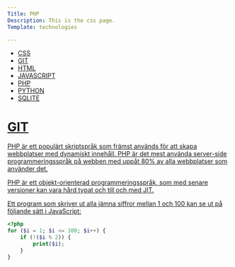 ```yaml
---
Title: PHP
Description: This is the css page.
Template: technologies

---
```


<div class ="aside">
<ul>
<li><a href="%base_url%/technology/css">CSS</li>
<li><a href="%base_url%/technology/git">GIT</li>
<li><a href="%base_url%/technology/html">HTML</li>
<li><a href="%base_url%/technology/javascript">JAVASCRIPT</li>
<li><a href="%base_url%/technology/php">PHP</li> 
<li><a href="%base_url%/technology/python">PYTHON</li>
<li><a href="%base_url%/technology/sqlite">SQLITE</li>
</ul>
</aside>
</div>


<div class="text">
<h1>GIT</h1>

<p>PHP är ett populärt skriptspråk som främst används för att skapa webbplatser med dynamiskt innehåll. PHP är det mest använda server-side programmeringsspråk på webben med uppåt 80% av alla webbplatser som använder det.

PHP är ett objekt-orienterad programmeringsspråk, som med senare versioner kan vara hård typat och till och med JIT.

Ett program som skriver ut alla jämna siffror mellan 1 och 100 kan se ut på följande sätt i JavaScript:

```php
<?php
for ($i = 1; $i <= 100; $i++) {
    if (!($i % 2)) {
        print($i);
    }
}
```
</p>
</div>